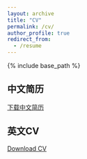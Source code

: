 ```yaml
---
layout: archive
title: "CV"
permalink: /cv/
author_profile: true
redirect_from:
  - /resume
---
```


{% include base_path %}

## 中文简历
[下载中文简历](/files/简历李原帅.pdf)  <!-- 替换为实际文件路径 -->

## 英文CV
[Download CV](/files/CV.pdf)  <!-- 替换为实际文件路径 -->
